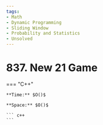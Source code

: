```yaml
---
tags:
- Math
- Dynamic Programming
- Sliding Window
- Probability and Statistics
- Unsolved
---
```



# 837. New 21 Game

=== "C++"

    **Time:** $O()$

    **Space:** $O()$

    ``` c++
    ```